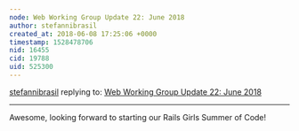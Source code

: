 ```yaml
---
node: Web Working Group Update 22: June 2018
author: stefannibrasil
created_at: 2018-06-08 17:25:06 +0000
timestamp: 1528478706
nid: 16455
cid: 19788
uid: 525300
---
```




[stefannibrasil](../profile/stefannibrasil) replying to: [Web Working Group Update 22: June 2018](../notes/warren/06-08-2018/web-working-group-update-22-june-2018)

----
Awesome, looking forward to starting our Rails Girls Summer of Code!